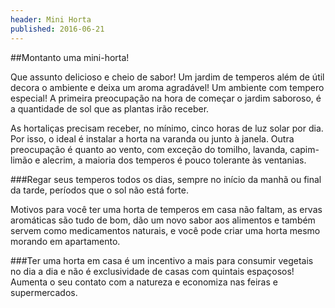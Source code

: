 ```yaml
---
header: Mini Horta 
published: 2016-06-21
---
```



##Montanto uma mini-horta!

Que assunto delicioso e cheio de sabor!
Um jardim de temperos além de útil decora o ambiente e deixa um aroma agradável!
Um ambiente com tempero especial!
A primeira preocupação na hora de começar o jardim saboroso, é a quantidade de sol que as plantas irão receber.

As hortaliças precisam receber, no mínimo, cinco horas de luz solar por dia. Por isso, o ideal é instalar a horta na varanda ou junto à janela. Outra preocupação é quanto ao vento, com exceção do tomilho, lavanda, capim-limão e alecrim, a maioria dos temperos é pouco tolerante às ventanias.

###Regar seus temperos todos os dias, sempre no início da manhã ou final da tarde, períodos que o sol não está forte.


Motivos para você ter uma horta de temperos em casa não faltam, as ervas aromáticas são tudo de bom, dão um novo sabor aos alimentos e também servem como medicamentos naturais, e você pode criar uma horta mesmo morando em apartamento.


###Ter uma horta em casa é um incentivo a mais para consumir vegetais no dia a dia e não é exclusividade de casas com quintais espaçosos! Aumenta o seu contato com a natureza e economiza nas feiras e supermercados.

